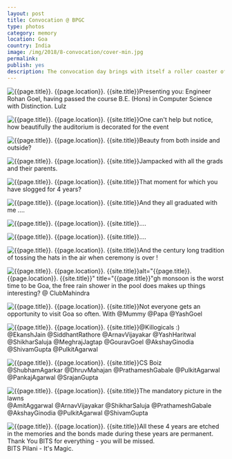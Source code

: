 ```yaml
---
layout: post
title: Convocation @ BPGC
type: photos
category: memory
location: Goa
country: India
image: /img/2018/8-convocation/cover-min.jpg
permalink:
publish: yes
description: The convocation day brings with itself a roller coaster of emotions and is a time for celebration and joy. The time when the grads don the graduation gown and wear the mortarboards as a sign of (academic) excellence. It is without a doubt, one of the most important moments in a person's life.
---
```

<!-- http://compressjpeg.com -->
<!-- http://compressimage.toolur.com/ 1024, 400-->

<p class="center"><img src="{{site.baseurl}}/img/2018/8-convocation/1.jpg" alt="{{page.title}}. {{page.location}}. {{site.title}}" title="{{page.title}}">Presenting you: Engineer Rohan Goel, having passed the course B.E. (Hons) in Computer Science with Distinction. Lulz</p>

<p class="center"><img src="{{site.baseurl}}/img/2018/8-convocation/3.jpg" alt="{{page.title}}. {{page.location}}. {{site.title}}" title="{{page.title}}">One can't help but notice, how beautifully the auditorium is decorated for the event<p>

<p class="center"><img src="{{site.baseurl}}/img/2018/8-convocation/2.jpg" alt="{{page.title}}. {{page.location}}. {{site.title}}" title="{{page.title}}">Beauty from both inside and outside?</p>

<p class="center"><img src="{{site.baseurl}}/img/2018/8-convocation/3.1.jpg" alt="{{page.title}}. {{page.location}}. {{site.title}}" title="{{page.title}}">Jampacked with all the grads and their parents.</p>

<!-- <p class="center"><img src="{{site.baseurl}}/img/2018/8-convocation/4.jpg" alt="{{page.title}}. {{page.location}}. {{site.title}}" title="{{page.title}}">This is the terrain that you're greeted with at the base of the hill - it definitely will be one heck of a trek?</p> -->


<p class="center"><img src="{{site.baseurl}}/img/2018/8-convocation/5.1.jpg" alt="{{page.title}}. {{page.location}}. {{site.title}}" title="{{page.title}}">That moment for which you have slogged for 4 years?</p>

<p class="center"><img src="{{site.baseurl}}/img/2018/8-convocation/5.jpg" alt="{{page.title}}. {{page.location}}. {{site.title}}" title="{{page.title}}">And they all graduated with me ....</p>

<p class="center"><img src="{{site.baseurl}}/img/2018/8-convocation/6.jpg" alt="{{page.title}}. {{page.location}}. {{site.title}}" title="{{page.title}}">....</p>

<p class="center"><img src="{{site.baseurl}}/img/2018/8-convocation/7.jpg" alt="{{page.title}}. {{page.location}}. {{site.title}}" title="{{page.title}}">....</p>

<p class="center"><img src="{{site.baseurl}}/img/2018/8-convocation/8.1.jpg" alt="{{page.title}}. {{page.location}}. {{site.title}}" title="{{page.title}}">And the century long tradition of tossing the hats in the air when ceremony is over !</p>

<p class="center"><img src="{{site.baseurl}}/img/2018/8-convocation/8.jpg" alt="{{page.title}}. {{page.location}}. {{site.title}}" title="{{page.title}}">alt="{{page.title}}. {{page.location}}. {{site.title}}" title="{{page.title}}"gh monsoon is the worst time to be Goa, the free rain shower in the pool does makes up things interesting? @ ClubMahindra</p>

<p class="center"><img src="{{site.baseurl}}/img/2018/8-convocation/9.jpg" alt="{{page.title}}. {{page.location}}. {{site.title}}" title="{{page.title}}">Not everyone gets an opportunity to visit Goa so often. With @Mummy @Papa @YashGoel</p>

<p class="center"><img src="{{site.baseurl}}/img/2018/8-convocation/11.jpg" alt="{{page.title}}. {{page.location}}. {{site.title}}" title="{{page.title}}">@Killogicals :) <br> @EkanshJain @SiddhantRathore @ArnavVijayakar @YashHaritwal @ShikharSaluja @MeghrajJagtap @GouravGoel @AkshayGinodia @ShivamGupta @PulkitAgarwal </p>

<p class="center"><img src="{{site.baseurl}}/img/2018/8-convocation/10.jpg" alt="{{page.title}}. {{page.location}}. {{site.title}}" title="{{page.title}}">CS Boiz <br> @ShubhamAgarkar @DhruvMahajan @PrathameshGabale @PulkitAgarwal @PankajAgarwal @SrajanGupta</p>

<p class="center"><img src="{{site.baseurl}}/img/2018/8-convocation/12.jpg" alt="{{page.title}}. {{page.location}}. {{site.title}}" title="{{page.title}}">The mandatory picture in the lawns <br> @AmitAggarwal @ArnavVijayakar @ShikharSaluja @PrathameshGabale @AkshayGinodia @PulkitAgarwal @ShivamGupta </p>

<p class="center"><img src="{{site.baseurl}}/img/2018/8-convocation/13.jpg" alt="{{page.title}}. {{page.location}}. {{site.title}}" title="{{page.title}}">All these 4 years are etched in the memories and the bonds made during these years are permanent. Thank You BITS for everything - you will be missed. <br>BITS Pilani - It's Magic.</p>

